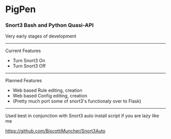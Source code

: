 # PigPen
### Snort3 Bash and Python Quasi-API

Very early stages of development

--- 
Current Features

- Turn Snort3 On
- Turn Snort3 Off

--- 
Planned Features

- Web based Rule editing, creation
- Web based Config editing, creation
- (Pretty much port some of snort3's functionaly over to Flask)

--- 
Used best in conjunction  with Snort3 auto install script if you are lazy like me

https://github.com/BiscottiMuncher/Snort3Auto

